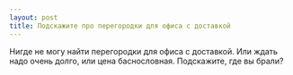 ```yaml
---
layout: post 
title: Подскажите про перегородки для офиса с доставкой 
--- 
```

Нигде не могу найти перегородки для офиса с доставкой. Или ждать надо очень долго, или цена баснословная. Подскажите, где вы брали?